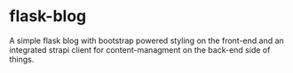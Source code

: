 # flask-blog
A simple flask blog with bootstrap powered styling on the front-end and an integrated strapi client for content-managment on the back-end side of things.
